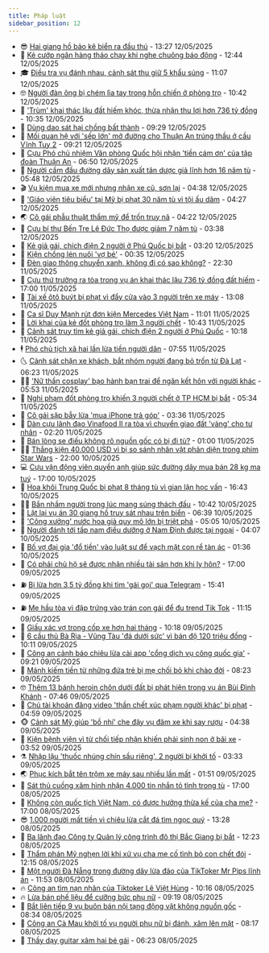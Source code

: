 ```yaml
---
title: Pháp luật
sidebar_position: 12
---
```


<!-- vnexpress-phap-luat:START -->
- 😎 [Hai giang hồ bảo kê biển ra đầu thú](https://vnexpress.net/hai-giang-ho-bao-ke-bien-ra-dau-thu-4885036.html) - 13:27 12/05/2025
- 🥰 [Kẻ cướp ngân hàng tháo chạy khi nghe chuông báo động](https://vnexpress.net/cuop-ngan-hang-o-lam-dong-4885037.html) - 12:44 12/05/2025
- 🎓 [Điều tra vụ đánh nhau, cảnh sát thu giữ 5 khẩu súng](https://vnexpress.net/dieu-tra-vu-danh-nhau-canh-sat-thu-giu-5-khau-sung-4884999.html) - 11:07 12/05/2025
- 🤓 [Người đàn ông bị chém lìa tay trong hỗn chiến ở phòng trọ](https://vnexpress.net/chem-lia-tay-4884949.html) - 10:42 12/05/2025
- 🎊 [&#39;Trùm&#39; khai thác lậu đất hiếm khóc, thừa nhận thu lợi hơn 736 tỷ đồng](https://vnexpress.net/trum-khai-thac-lau-dat-hiem-khoc-thua-nhan-thu-loi-hon-736-ty-dong-4884860.html) - 10:35 12/05/2025
- 🙉 [Dùng dao sát hại chồng bất thành](https://vnexpress.net/dung-dao-sat-hai-chong-bat-thanh-4884863.html) - 09:29 12/05/2025
- 🤡 [Mối quan hệ với &#39;sếp lớn&#39; mở đường cho Thuận An trúng thầu ở cầu Vĩnh Tuy 2](https://vnexpress.net/moi-quan-he-voi-sep-lon-mo-duong-cho-thuan-an-trung-thau-o-cau-vinh-tuy-2-4884853.html) - 09:21 12/05/2025
- 🗽 [Cựu Phó chủ nhiệm Văn phòng Quốc hội nhận &#39;tiền cám ơn&#39; của tập đoàn Thuận An](https://vnexpress.net/cuu-pho-chu-nhiem-van-phong-quoc-hoi-huong-loi-750-trieu-dong-trong-dai-an-thuan-an-4884749.html) - 06:50 12/05/2025
- 🌋 [Người cầm đầu đường dây sản xuất tân dược giả lĩnh hơn 16 năm tù](https://vnexpress.net/nguoi-cam-dau-duong-day-san-xuat-tan-duoc-gia-linh-hon-16-nam-tu-4884731.html) - 05:48 12/05/2025
- 🎬 [Vụ kiện mua xe mới nhưng nhận xe cũ, sơn lại](https://vnexpress.net/vu-kien-khach-hang-mua-bmw-nhap-khau-nhung-nhan-xe-cu-4884527.html) - 04:38 12/05/2025
- 💯 [&#39;Giáo viên tiêu biểu&#39; tại Mỹ bị phạt 30 năm tù vì tội ấu dâm](https://vnexpress.net/giao-vien-tieu-bieu-tai-my-bi-phat-30-nam-tu-vi-toi-au-dam-4884670.html) - 04:27 12/05/2025
- 🌏 [Cô gái phẫu thuật thẩm mỹ để trốn truy nã](https://vnexpress.net/co-gai-phau-thuat-tham-my-de-tron-truy-na-4884669.html) - 04:22 12/05/2025
- 🌊 [Cựu bí thư Bến Tre Lê Đức Thọ được giảm 7 năm tù](https://vnexpress.net/cuu-bi-thu-ben-tre-le-duc-tho-duoc-giam-7-nam-tu-4884582.html) - 03:38 12/05/2025
- 💂 [Kẻ giả gái, chích điện 2 người ở Phú Quốc bị bắt](https://vnexpress.net/ke-gia-gai-chich-dien-2-nguoi-o-phu-quoc-bi-bat-4884612.html) - 03:20 12/05/2025
- 🎡 [Kiện chồng lén nuôi &#39;vợ bé&#39;](https://vnexpress.net/kien-chong-len-nuoi-vo-be-4884499.html) - 00:35 12/05/2025
- 🫶 [Đèn giao thông chuyển xanh, không đi có sao không?](https://vnexpress.net/den-giao-thong-chuyen-xanh-khong-di-co-sao-khong-4882458.html) - 22:30 11/05/2025
- 🐲 [Cựu thứ trưởng ra tòa trong vụ án khai thác lậu 736 tỷ đồng đất hiếm](https://vnexpress.net/cuu-thu-truong-ra-toa-trong-vu-an-khai-thac-lau-736-ty-dong-dat-hiem-4884444.html) - 17:00 11/05/2025
- 🚀 [Tài xế ôtô buýt bị phạt vì đẩy cửa vào 3 người trên xe máy](https://vnexpress.net/tai-xe-oto-buyt-bi-phat-vi-day-cua-vao-3-nguoi-tren-xe-may-4884456.html) - 13:08 11/05/2025
- 🎊 [Ca sĩ Duy Mạnh rút đơn kiện Mercedes Việt Nam](https://vnexpress.net/ca-si-duy-manh-rut-don-kien-mercedes-viet-nam-4884443.html) - 11:01 11/05/2025
- 🤗 [Lời khai của kẻ đốt phòng trọ làm 3 người chết](https://vnexpress.net/loi-khai-cua-ke-dot-phong-tro-lam-3-nguoi-chet-4884436.html) - 10:43 11/05/2025
- 🗽 [Cảnh sát truy tìm kẻ giả gái, chích điện 2 người ở Phú Quốc](https://vnexpress.net/canh-sat-truy-tim-ke-gia-gai-chich-dien-2-nguoi-o-phu-quoc-4884427.html) - 10:18 11/05/2025
- 🕴 [Phó chủ tịch xã hai lần lừa tiền người dân](https://vnexpress.net/pho-chu-tich-xa-hai-lan-lua-tien-nguoi-dan-4884405.html) - 07:55 11/05/2025
- 🌜 [Cảnh sát chặn xe khách, bắt nhóm người đang bỏ trốn từ Đà Lạt](https://vnexpress.net/canh-sat-chan-xe-khach-bat-nhom-nguoi-dang-bo-tron-tu-da-lat-4884353.html) - 06:23 11/05/2025
- 🧑‍🏫 [&#39;Nữ thần cosplay&#39; bạo hành bạn trai để ngăn kết hôn với người khác](https://vnexpress.net/nu-than-cosplay-bao-hanh-ban-trai-de-ngan-ket-hon-voi-nguoi-khac-4884361.html) - 05:53 11/05/2025
- 🦩 [Nghi phạm đốt phòng trọ khiến 3 người chết ở TP HCM bị bắt](https://vnexpress.net/nghi-pham-dot-phong-tro-khien-3-nguoi-chet-o-tp-hcm-bi-bat-4884385.html) - 05:34 11/05/2025
- 💼 [Cô gái sập bẫy lừa &#39;mua iPhone trả góp&#39;](https://vnexpress.net/co-gai-sap-bay-lua-mua-iphone-tra-gop-4884345.html) - 03:36 11/05/2025
- 💫 [Dàn cựu lãnh đạo Vinafood II ra tòa vì chuyển giao đất &#39;vàng&#39; cho tư nhân](https://vnexpress.net/dan-cuu-lanh-dao-vinafood-ii-ra-toa-vi-chuyen-giao-dat-vang-cho-tu-nhan-4881757.html) - 02:20 11/05/2025
- 🦅 [Bán lòng se điếu không rõ nguồn gốc có bị đi tù?](https://vnexpress.net/ban-long-se-dieu-khong-ro-nguon-goc-co-bi-xu-phat-4884232.html) - 01:00 11/05/2025
- 🧑‍💻 [Thắng kiện 40.000 USD vì bị so sánh nhân vật phản diện trong phim Star Wars](https://vnexpress.net/thang-kien-40-000-usd-vi-bi-so-sanh-nhan-vat-phan-dien-trong-phim-star-wars-4884247.html) - 22:00 10/05/2025
- 💻 [Cựu vận động viên quyền anh giúp sức đường dây mua bán 28 kg ma tuý](https://vnexpress.net/cuu-van-dong-vien-quyen-anh-giup-suc-duong-day-mua-ban-28-kg-ma-tuy-4884115.html) - 17:00 10/05/2025
- 🤠 [Hoa khôi Trung Quốc bị phạt 8 tháng tù vì gian lận học vấn](https://vnexpress.net/hoa-khoi-trung-quoc-bi-phat-tu-vi-lam-gia-bang-cap-4884253.html) - 16:43 10/05/2025
- 🧑‍🏫 [Bắn nhầm người trong lúc mang súng thách đấu](https://vnexpress.net/ban-nham-nguoi-trong-luc-mang-sung-thach-dau-4884189.html) - 10:42 10/05/2025
- 🌈 [Lật lại vụ án 30 giang hồ truy sát nhau trên biển](https://vnexpress.net/lat-lai-vu-an-30-giang-ho-truy-sat-nhau-tren-bien-4884114.html) - 06:39 10/05/2025
- 🌮 [&#39;Công xưởng&#39; nước hoa giả quy mô lớn bị triệt phá](https://vnexpress.net/cong-xuong-nuoc-hoa-gia-quy-mo-lon-bi-triet-pha-4884086.html) - 05:05 10/05/2025
- 🐲 [Người đánh tới tấp nam điều dưỡng ở Nam Định được tại ngoại](https://vnexpress.net/nguoi-danh-toi-tap-nam-dieu-duong-o-nam-dinh-duoc-tai-ngoai-4884079.html) - 04:07 10/05/2025
- 🧰 [Bố vợ đại gia &#39;đổ tiền&#39; vào luật sư để vạch mặt con rể tàn ác](https://vnexpress.net/no-luc-khien-con-re-tra-gia-cua-nha-dai-gia-4883892.html) - 01:36 10/05/2025
- 💄 [Có phải chủ hộ sẽ được nhận nhiều tài sản hơn khi ly hôn?](https://vnexpress.net/co-phai-chu-ho-se-duoc-nhan-nhieu-tai-san-hon-khi-ly-hon-4882659.html) - 17:00 09/05/2025
- ⛽️ [Bị lừa hơn 3,5 tỷ đồng khi tìm &#39;gái gọi&#39; qua Telegram](https://vnexpress.net/bi-lua-hon-3-5-ty-dong-khi-tim-gai-goi-qua-mang-4883935.html) - 15:41 09/05/2025
- ⛽️ [Mẹ hầu tòa vì đập trứng vào trán con gái để đu trend Tik Tok](https://vnexpress.net/me-hau-toa-vi-dap-trung-vao-tran-con-gai-de-du-trend-tik-tok-4883876.html) - 11:15 09/05/2025
- 💂 [Giấu xác vợ trong cốp xe hơn hai tháng](https://vnexpress.net/giet-vo-giau-xac-trong-cop-xe-hon-2-thang-4883854.html) - 10:18 09/05/2025
- 🤔 [6 cầu thủ Bà Rịa - Vũng Tàu &#39;đá dưới sức&#39; vì bán độ 120 triệu đồng](https://vnexpress.net/6-cau-thu-ba-ria-vung-tau-da-duoi-suc-vi-ban-do-120-trieu-dong-4883857.html) - 10:11 09/05/2025
- 🧐 [Công an cảnh báo chiêu lừa cài app &#39;cổng dịch vụ công quốc gia&#39;](https://vnexpress.net/cong-an-canh-bao-chieu-lua-cai-app-cong-dich-vu-cong-quoc-gia-4883815.html) - 09:21 09/05/2025
- 🎃 [Mánh kiếm tiền từ những đứa trẻ bị mẹ chối bỏ khi chào đời](https://vnexpress.net/manh-kiem-tien-tu-nhung-dua-tre-bi-me-choi-bo-khi-chao-doi-4883756.html) - 08:23 09/05/2025
- 🤓 [Thêm 13 bánh heroin chôn dưới đất bị phát hiện trong vụ án Bùi Đình Khánh](https://vnexpress.net/them-13-banh-heroin-chon-duoi-dat-bi-phat-hien-trong-vu-an-bui-dinh-khanh-4883758.html) - 07:46 09/05/2025
- 💃 [Chủ tài khoản đăng video &#39;thần chết xúc phạm người khác&#39; bị phạt](https://vnexpress.net/chu-tai-khoan-dang-video-than-chet-xuc-pham-nguoi-khac-bi-phat-4883682.html) - 04:59 09/05/2025
- 🐵 [Cảnh sát Mỹ giúp &#39;bồ nhí&#39; che đậy vụ đâm xe khi say rượu](https://vnexpress.net/canh-sat-giup-bo-nhi-che-day-vu-dam-xe-khi-say-ruou-4883690.html) - 04:38 09/05/2025
- 🤖 [Kiện bệnh viện vì từ chối tiếp nhận khiến phải sinh non ở bãi xe](https://vnexpress.net/kien-benh-vien-vi-tu-choi-tiep-nhan-khien-phai-sinh-non-o-bai-xe-4883585.html) - 03:52 09/05/2025
- ⚗️ [Nhập lậu &#39;thuốc nhúng chín sầu riêng&#39;, 2 người bị khởi tố](https://vnexpress.net/nhap-lau-thuoc-nhung-chin-sau-rieng-2-nguoi-bi-khoi-to-4883593.html) - 03:33 09/05/2025
- 🌏 [Phục kích bắt tên trộm xe máy sau nhiều lần mất](https://video.vnexpress.net/phuc-kich-bat-ten-trom-xe-may-sau-nhieu-lan-mat-4883481.html) - 01:51 09/05/2025
- 🦆 [Sát thủ cuồng xăm hình nhận 4.000 tin nhắn tỏ tình trong tù](https://vnexpress.net/sat-thu-cuong-xam-hinh-nhan-4-000-thu-tinh-trong-tu-4883449.html) - 17:00 08/05/2025
- 🐎 [Không còn quốc tịch Việt Nam, có được hưởng thừa kế của cha mẹ?](https://vnexpress.net/khong-con-quoc-tich-viet-nam-co-duoc-huong-thua-ke-tai-san-do-cha-me-de-lai-khong-4882429.html) - 17:00 08/05/2025
- 😎 [1.000 người mất tiền vì chiêu lừa cắt đá tìm ngọc quý](https://vnexpress.net/1-000-nguoi-mat-tien-vi-chieu-lua-cat-da-tim-ngoc-quy-4883473.html) - 13:28 08/05/2025
- 💪 [Ba lãnh đạo Công ty Quản lý công trình đô thị Bắc Giang bị bắt](https://vnexpress.net/ba-lanh-dao-cong-ty-quan-ly-cong-trinh-do-thi-bac-giang-bi-bat-4883465.html) - 12:23 08/05/2025
- 🤡 [Thẩm phán Mỹ nghẹn lời khi xử vụ cha mẹ cố tình bỏ con chết đói](https://vnexpress.net/tham-phan-my-nghen-loi-khi-xu-vu-cha-me-co-tinh-bo-con-chet-doi-4883387.html) - 12:15 08/05/2025
- 🌁 [Một người Đà Nẵng trong đường dây lừa đảo của TikToker Mr Pips lĩnh án](https://vnexpress.net/mot-nguoi-da-nang-trong-duong-day-lua-dao-cua-tiktoker-mr-pips-linh-an-4883440.html) - 11:53 08/05/2025
- 🔥 [Công an tìm nạn nhân của Tiktoker Lê Việt Hùng](https://vnexpress.net/cong-an-tim-nan-nhan-cua-tiktoker-le-viet-hung-4883434.html) - 10:16 08/05/2025
- 🔥 [Lừa bán phế liệu để cưỡng bức phụ nữ](https://vnexpress.net/lua-ban-phe-lieu-de-cuong-buc-phu-nu-4883368.html) - 09:19 08/05/2025
- 👺 [Bắt liên tiếp 9 vụ buôn bán nội tạng động vật không nguồn gốc](https://video.vnexpress.net/bat-lien-tiep-9-vu-buon-ban-noi-tang-dong-vat-khong-nguon-goc-4883311.html) - 08:34 08/05/2025
- 🎊 [Công an Cà Mau khởi tố vụ người phụ nữ bị đánh, xăm lên mặt](https://vnexpress.net/cong-an-ca-mau-khoi-to-vu-nguoi-phu-nu-bi-danh-xam-len-mat-4883340.html) - 08:17 08/05/2025
- 🎊 [Thầy dạy guitar xâm hại bé gái](https://vnexpress.net/thay-day-guitar-xam-hai-be-gai-4883266.html) - 06:23 08/05/2025<!-- vnexpress-phap-luat:END -->
